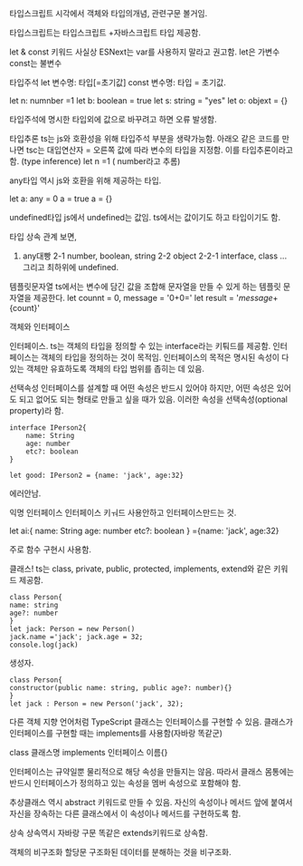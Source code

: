 타입스크립트 시각에서 객체와 타입의개념, 관련구문 볼거임.

타입스크립트는 타입스크립트 +자바스크립트 타입 제공함.

let & const 키워드
사실상 ESNext는 var를 사용하지 말라고 권고함.
let은 가변수 const는 불변수

타입주석
let 변수명: 타입[=초기값]
const 변수명: 타입 = 초기값.

let n: numnber =1
let b: boolean = true
let s: string = "yes"
let o: objext = {}

타입주석에 명시한 타입외에 값으로 바꾸려고 하면 오류 발생함.

타입추론
ts는 js와 호환성을 위해 타입주석 부분을 생략가능함.
아래오 같은 코드를 만나면 tsc는 대입연산자 = 오른쪽 값에 따라 변수의 타입을 지정함.
이를 타입추론이라고 함. (type inference)
let n =1 ( number라고 추롬)

any타입 역시 js와 호환을 위해 제공하는 타입.

let a: any = 0
a = true
a = {}

undefined타입
js에서 undefined는 값임.
ts에서는 값이기도 하고 타입이기도 함.

타입 상속 관계 보면,

1. any대빵
   2-1 number, boolean, string 2-2 object
   2-2-1 interface, class ...
   그리고 최하위에 undefined.

템플릿문자열
ts에서는 변수에 담긴 값을 조합해 문자열을 만들 수 있게 하는 템플릿 문자열을 제공한다.
let counnt = 0, message = '0+0='
let result = '${message} +${count}'

객체와 인터페이스

인터페이스.
ts는 객체의 타입을 정의할 수 있는 interface라는 키퉈드를 제공함.
인터페이스는 객체의 타입을 정의하는 것이 목적임.
인터페이스의 목적은 명시된 속성이 다 있는 객체만 유효하도록 객체의 타입 범위를 좁히는 데 있음.

선택속성
인터페이스를 설계할 때 어떤 속성은 반드시 있어야 하지만,
어떤 속성은 있어도 되고 없어도 되는 형태로 만들고 싶을 때가 있음.
이러한 속성을 선택속성(optional property)라 함.

```
interface IPerson2{
    name: String
    age: number
    etc?: boolean
}

let good: IPerson2 = {name: 'jack', age:32}
```

에러안남.

익명 인터페이스
인터페이스 키ㅝ드 사용안하고 인터페이스만드는 것.

let ai:{
name: String
age: number
etc?: boolean
} ={name: 'jack', age:32}

주로 함수 구현시 사용함.

클래스!
ts는 class, private, public, protected, implements, extend와 같은 키워드 제공함.

```
class Person{
name: string
age?: number
}
let jack: Person = new Person()
jack.name ='jack'; jack.age = 32;
console.log(jack)
```

생성자.

```
class Person{
constructor(public name: string, public age?: number){}
}
let jack : Person = new Person('jack', 32);
```

다른 객체 지향 언어처럼 TypeScript 클래스는 인터페이스를 구현할 수 있음.
클래스가 인터페이스를 구현할 때는 implements를 사용함(자바랑 똑같군)

class 클래스명 implements 인터페이스 이름{}

인터페이스는 규약일뿐 물리적으로 해당 속성을 만들지는 않음.
따라서 클래스 몸통에는 반드시 인터페이스가 정의하고 있는 속성을 멤버 속성으로 포함해야 함.

추상클래스
역시 abstract 키워드로 만들 수 있음.
자신의 속성이나 메서드 앞에 붙여서 자신을 장속하는 다른 클래스에서 이 속성이나 메서드를 구현하도록 함.

상속
상속역시 자바랑 구문 똑같은 extends키워드로 상속함.

객체의 비구조화 할당문
구조화된 데이터를 분해하는 것을 비구조화.
